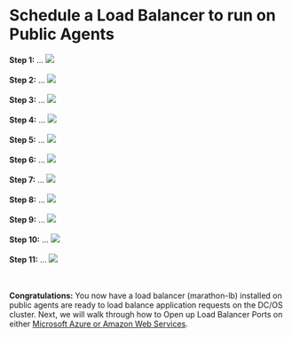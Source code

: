 # Schedule a Load Balancer to run on Public Agents

<b>Step 1:</b> ...
<img src="../images/05-marathon-lb-setup/marathon-lb-01.png"/><br>
<br><b>Step 2:</b> ...
<img src="../images/05-marathon-lb-setup/marathon-lb-02.png"/><br>
<br><b>Step 3:</b> ...
<img src="../images/05-marathon-lb-setup/marathon-lb-03.png"/><br>
<br><b>Step 4:</b> ...
<img src="../images/05-marathon-lb-setup/marathon-lb-04.png"/><br>
<br><b>Step 5:</b> ...
<img src="../images/05-marathon-lb-setup/marathon-lb-05.png"/><br>
<br><b>Step 6:</b> ...
<img src="../images/05-marathon-lb-setup/marathon-lb-06.png"/><br>
<br><b>Step 7:</b> ...
<img src="../images/05-marathon-lb-setup/marathon-lb-07.png"/><br>
<br><b>Step 8:</b> ...
<img src="../images/05-marathon-lb-setup/marathon-lb-08.png"/><br>
<br><b>Step 9:</b> ...
<img src="../images/05-marathon-lb-setup/marathon-lb-09.png"/><br>
<br><b>Step 10:</b> ...
<img src="../images/05-marathon-lb-setup/marathon-lb-10.png"/><br>
<br><b>Step 11:</b> ...
<img src="../images/05-marathon-lb-setup/marathon-lb-11.png"/><br>

<br><br><b>Congratulations:</b> You now have a load balancer (marathon-lb) installed on public agents are ready to load balance application requests on the DC/OS cluster.  Next, we will walk through how to Open up Load Balancer Ports on either <a href="../docs/ports-setup.md">Microsoft Azure or <a href="../docs/ports-amazon-setup.md">Amazon Web Services</a>.



